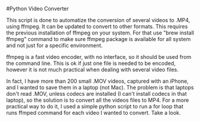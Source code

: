 #Python Video Converter

This script is done to automatize the conversion of several videos to .MP4,
using ffmpeg. It can be updated to convert to other formats.
This requires the previous installation of ffmpeg on your system. For that use
"brew install ffmpeg" command to make sure ffmpeg package is available for all
system and not just for a specific environment.

ffmpeg is a fast video encoder, with no interface, so it should be used from
the command line. This is ok if just one file is needed to be encoded, however
it is not much practical when dealing with several video files.

In fact, I have more than 200 small .MOV videos, captured with an iPhone, and I
wanted to save them in a laptop (not Mac). The problem is that laptops don't
read .MOV, unless codecs are installed (I can't install codecs in that laptop),
so the solution is to convert all the videos files to MP4. For a more practical
way to do it, I used a simple python script to run a for loop that runs ffmped
command for each video I wanted to convert. Take a look.
